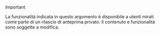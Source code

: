 > [!IMPORTANT]
> La funzionalità indicata in questo argomento è disponibile a utenti mirati come parte di un rilascio di anteprima privato. Il contenuto e funzionalità sono soggette a modifica. 

